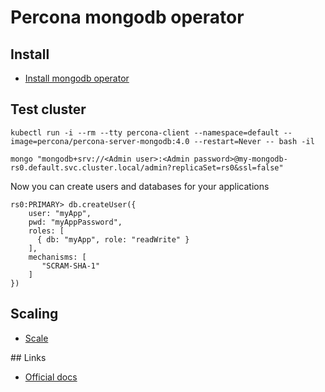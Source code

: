 # Percona mongodb operator


## Install
- [Install mongodb operator](install.md)

## Test cluster
```shell
kubectl run -i --rm --tty percona-client --namespace=default --image=percona/percona-server-mongodb:4.0 --restart=Never -- bash -il
```

```shell
mongo "mongodb+srv://<Admin user>:<Admin password>@my-mongodb-rs0.default.svc.cluster.local/admin?replicaSet=rs0&ssl=false"
```

Now you can create users and databases for your applications

```mongo
rs0:PRIMARY> db.createUser({
    user: "myApp",
    pwd: "myAppPassword",
    roles: [
      { db: "myApp", role: "readWrite" }
    ],
    mechanisms: [
       "SCRAM-SHA-1"
    ]
})
```

## Scaling 
- [Scale](https://www.percona.com/doc/kubernetes-operator-for-psmongodb/scaling.html)


## Links
- [Official docs](https://www.percona.com/doc/kubernetes-operator-for-psmongodb/index.html)